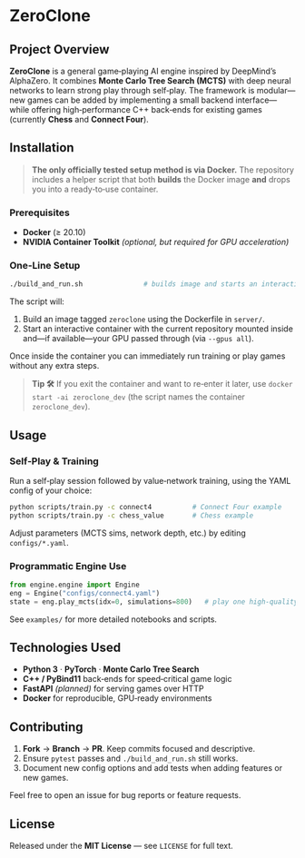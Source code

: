 # ZeroClone

## Project Overview

**ZeroClone** is a general game‑playing AI engine inspired by DeepMind’s AlphaZero. It combines **Monte Carlo Tree Search (MCTS)** with deep neural networks to learn strong play through self‑play. The framework is modular—new games can be added by implementing a small backend interface—while offering high‑performance C++ back‑ends for existing games (currently **Chess** and **Connect Four**).

## Installation

> **The only officially tested setup method is via Docker.** The repository includes a helper script that both **builds** the Docker image **and** drops you into a ready‑to‑use container.

### Prerequisites

* **Docker** (≥ 20.10)
* **NVIDIA Container Toolkit** *(optional, but required for GPU acceleration)*

### One‑Line Setup

```bash
./build_and_run.sh               # builds image and starts an interactive container
```

The script will:

1. Build an image tagged `zeroclone` using the Dockerfile in `server/`.
2. Start an interactive container with the current repository mounted inside and—if available—your GPU passed through (via `--gpus all`).

Once inside the container you can immediately run training or play games without any extra steps.

> **Tip 🛠️**  If you exit the container and want to re‑enter it later, use `docker start -ai zeroclone_dev` (the script names the container `zeroclone_dev`).

## Usage

### Self‑Play & Training

Run a self‑play session followed by value‑network training, using the YAML config of your choice:

```bash
python scripts/train.py -c connect4          # Connect Four example
python scripts/train.py -c chess_value       # Chess example
```

Adjust parameters (MCTS sims, network depth, etc.) by editing `configs/*.yaml`.

### Programmatic Engine Use

```python
from engine.engine import Engine
eng = Engine("configs/connect4.yaml")
state = eng.play_mcts(idx=0, simulations=800)   # play one high‑quality move
```

See `examples/` for more detailed notebooks and scripts.

## Technologies Used

* **Python 3**  ·  **PyTorch**  ·  **Monte Carlo Tree Search**
* **C++ / PyBind11** back‑ends for speed‑critical game logic
* **FastAPI** *(planned)* for serving games over HTTP
* **Docker** for reproducible, GPU‑ready environments

## Contributing

1. **Fork** → **Branch** → **PR**.  Keep commits focused and descriptive.
2. Ensure `pytest` passes and `./build_and_run.sh` still works.
3. Document new config options and add tests when adding features or new games.

Feel free to open an issue for bug reports or feature requests.

## License

Released under the **MIT License** — see `LICENSE` for full text.
